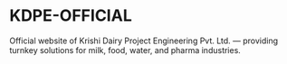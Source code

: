 # KDPE-OFFICIAL
Official website of Krishi Dairy Project Engineering Pvt. Ltd. — providing turnkey solutions for milk, food, water, and pharma industries.
